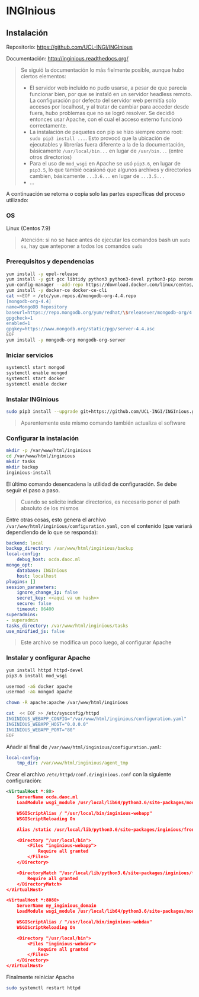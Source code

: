 # INGInious
## Instalación

Repositorio: https://github.com/UCL-INGI/INGInious

Documentación: http://inginious.readthedocs.org/ 

>Se siguió la documentación lo más fielmente posible, aunque hubo ciertos elementos:
>- El servidor web incluido no pudo usarse, a pesar de que parecía funcionar bien, por que se instaló en un servidor headless remoto. La configuración por defecto del servidor web permitía solo accesos por localhost, y al tratar de cambiar para acceder desde fuera, hubo problemas que no se logró resolver. Se decidió entonces usar Apache, con el cual el acceso externo funcionó correctamente.
>- La instalación de paquetes con pip se hizo siempre como root: `sudo pip3 install ...`. Esto provocó que la ubicación de ejecutables y librerías fuera diferente a la de la documentación, básicamente `/usr/local/bin...` en lugar de `/usr/bin...` (entre otros directorios)
>- Para el uso de `mod_wsgi` en Apache se usó `pip3.6`, en lugar de `pip3.5`, lo que tambié ocasionó que algunos archivos y directorios cambien, básicamente `...3.6...` en lugar de `...3.5...`
>- ...

A continuación se retoma o copia solo las partes específicas del proceso utilizado:

### OS

Linux (Centos 7.9)

> Atención: si no se hace antes de ejecutar los comandos bash un `sudo su`, hay que anteponer a todos los comandos `sudo`

### Prerequisitos y dependencias

```bash
yum install -y epel-release
yum install -y git gcc libtidy python3 python3-devel python3-pip zeromq-devel yum-utils
yum-config-manager --add-repo https://download.docker.com/linux/centos/docker-ce.repo
yum install -y docker-ce docker-ce-cli
cat <<EOF > /etc/yum.repos.d/mongodb-org-4.4.repo
[mongodb-org-4.4]
name=MongoDB Repository
baseurl=https://repo.mongodb.org/yum/redhat/\$releasever/mongodb-org/4.4/x86_64/
gpgcheck=1
enabled=1
gpgkey=https://www.mongodb.org/static/pgp/server-4.4.asc
EOF
yum install -y mongodb-org mongodb-org-server
```

### Iniciar servicios

```bash
systemctl start mongod
systemctl enable mongod
systemctl start docker
systemctl enable docker
```

### Instalar INGInious

```bash
sudo pip3 install --upgrade git+https://github.com/UCL-INGI/INGInious.git@inginious-0.7
```

> Aparentemente este mismo comando también actualiza el software

### Configurar la instalación

```bash
mkdir -p /var/www/html/inginious
cd /var/www/html/inginious
mkdir tasks
mkdir backup
inginious-install
```

El último comando desencadena la utilidad de configuración. Se debe seguir el paso a paso.

> Cuando se solicite indicar directorios, es necesario poner el path absoluto de los mismos

Entre otras cosas, esto genera el archivo `/var/www/html/inginious/comfiguration.yaml`, con el contenido (que variará dependiendo de lo que se responda):

```yaml
backend: local
backup_directory: /var/www/html/inginious/backup
local-config:
    debug_host: ocda.daoc.ml
mongo_opt:
    database: INGInious
    host: localhost
plugins: []
session_parameters:
    ignore_change_ip: false
    secret_key: <<aquí va un hash>>
    secure: false
    timeout: 86400
superadmins:
- superadmin
tasks_directory: /var/www/html/inginious/tasks
use_minified_js: false
```

> Este archivo se modifica un poco luego, al configurar Apache

### Instalar y configurar Apache

```bash
yum install httpd httpd-devel
pip3.6 install mod_wsgi

usermod -aG docker apache
usermod -aG mongod apache

chown -R apache:apache /var/www/html/inginious

cat  << EOF >> /etc/sysconfig/httpd
INGINIOUS_WEBAPP_CONFIG="/var/www/html/inginious/configuration.yaml"
INGINIOUS_WEBAPP_HOST="0.0.0.0"
INGINIOUS_WEBAPP_PORT="80"
EOF
```

Añadir al final de `/var/www/html/inginious/comfiguration.yaml`:

```yaml
local-config:
    tmp_dir: /var/www/html/inginious/agent_tmp
```

Crear el archivo `/etc/httpd/conf.d/inginious.conf` con la siguiente configuración:

```xml
<VirtualHost *:80>
    ServerName ocda.daoc.ml
    LoadModule wsgi_module /usr/local/lib64/python3.6/site-packages/mod_wsgi/server/mod_wsgi-py36.cpython-36m-x86_64-linux-gnu.so

    WSGIScriptAlias / "/usr/local/bin/inginious-webapp"
    WSGIScriptReloading On

    Alias /static /usr/local/lib/python3.6/site-packages/inginious/frontend/static

    <Directory "/usr/local/bin">
        <Files "inginious-webapp">
            Require all granted
        </Files>
    </Directory>

    <DirectoryMatch "/usr/local/lib/python3.6/site-packages/inginious/frontend/static">
        Require all granted
    </DirectoryMatch>
</VirtualHost>

<VirtualHost *:8080>
    ServerName my_inginious_domain
    LoadModule wsgi_module /usr/local/lib64/python3.6/site-packages/mod_wsgi/server/mod_wsgi-py36.cpython-36m-x86_64-linux-gnu.so

    WSGIScriptAlias / "/usr/local/bin/inginious-webdav"
    WSGIScriptReloading On

    <Directory "/usr/local/bin">
        <Files "inginious-webdav">
            Require all granted
        </Files>
    </Directory>
</VirtualHost>
```

Finalmente reiniciar Apache

```bash
sudo systemctl restart httpd
```

